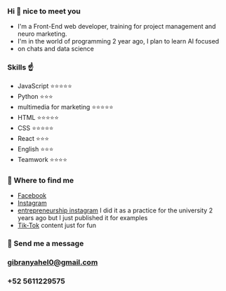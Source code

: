 ### Hi 👋 nice to meet you

- I'm a Front-End web developer, training for project management and neuro marketing.
- I'm in the world of programming 2 year ago, I plan to learn AI focused 
- on chats and data science

### Skills ☝️ 

 - JavaScript  ⭐⭐⭐⭐⭐
 - Python ⭐⭐⭐
 - multimedia for marketing ⭐⭐⭐⭐⭐
 - HTML   ⭐⭐⭐⭐⭐
 - CSS ⭐⭐⭐⭐⭐
 - React ⭐⭐⭐
 - English ⭐⭐⭐
 - Teamwork ⭐⭐⭐⭐

### 🔴 Where to find me

 - [Facebook](https://www.facebook.com/profile.php?id=100008970512242)
 - [Instagram](https://www.instagram.com/gibranyahel)
 - [entrepreneurship instagram](https://www.instagram.com/across_cloth) I did it as a practice for the university 2 years ago but I just published it for examples
 - [Tik-Tok](https://www.tiktok.com/@im_gibee?is_from_webapp=1&sender_device=pc) content just for fun
 ### 🚀 Send me a message 
 ### gibranyahel0@gmail.com
 ### +52 5611229575
